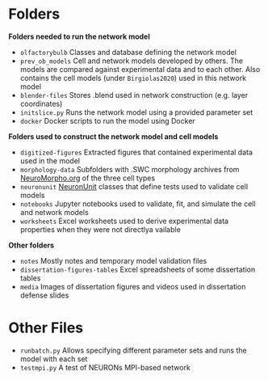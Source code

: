 # Folders

**Folders needed to run the network model**

 - `olfactorybulb` Classes and database defining the network model
 - `prev_ob_models` Cell and network models developed by others. The models are compared against experimental data and to each other. Also contains the cell models (under `Birgiolas2020`) used in this network model
 - `blender-files` Stores .blend used in network construction (e.g. layer coordinates)
 - `initslice.py` Runs the network model using a provided parameter set
 - `docker` Docker scripts to run the model using Docker
   
   
**Folders used to construct the network model and cell models**

 - `digitized-figures` Extracted figures that contained experimental data used in the model
 - `morphology-data` Subfolders with .SWC morphology archives from [NeuroMorpho.org](http://neuromorpho.org/) of the three cell types
 - `neuronunit` [NeuronUnit](https://github.com/scidash/neuronunit/) classes that define tests used to validate cell models
 - `notebooks` Jupyter notebooks used to validate, fit, and simulate the cell and network models
 - `worksheets` Excel worksheets used to derive experimental data properties when they were not directlya vailable
  
**Other folders**
 - `notes` Mostly notes and temporary model validation files
 - `dissertation-figures-tables` Excel spreadsheets of some dissertation tables
 - `media` Images of dissertation figures and videos used in dissertation defense slides
  
# Other Files

 - `runbatch.py` Allows specifying different parameter sets and runs the model with each set
 - `testmpi.py` A test of NEURONs MPI-based network